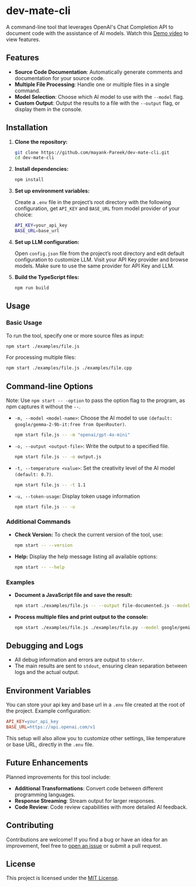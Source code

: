 # dev-mate-cli

A command-line tool that leverages OpenAI's Chat Completion API to document code with the assistance of AI models.
Watch this [Demo video](https://youtu.be/YJDD6YBaEFk) to view features.

## Features

- **Source Code Documentation**: Automatically generate comments and documentation for your source code.
- **Multiple File Processing**: Handle one or multiple files in a single command.
- **Model Selection**: Choose which AI model to use with the `--model` flag.
- **Custom Output**: Output the results to a file with the `--output` flag, or display them in the console.

## Installation

1. **Clone the repository:**

   ```bash
   git clone https://github.com/mayank-Pareek/dev-mate-cli.git
   cd dev-mate-cli
   ```

2. **Install dependencies:**

   ```bash
   npm install
   ```

3. **Set up environment variables:**

   Create a `.env` file in the project’s root directory with the following configuration, get `API_KEY` and `BASE_URL` from model provider of your choice:

   ```bash
   API_KEY=your_api_key
   BASE_URL=base_url
   ```

4. **Set up LLM configuration:**

   Open `config.json` file from the project’s root directory and edit default configuration to customize LLM. Visit your API Key provider and browse models. Make sure to use the same provider for API Key and LLM.

5. **Build the TypeScript files:**

   ```bash
   npm run build
   ```

## Usage

### Basic Usage

To run the tool, specify one or more source files as input:

```bash
npm start ./examples/file.js
```

For processing multiple files:

```bash
npm start ./examples/file.js ./examples/file.cpp
```

## Command-line Options

Note: Use `npm start -- -option` to pass the option flag to the program, as npm captures it without the `--`.

- `-m, --model <model-name>`: Choose the AI model to use `(default: google/gemma-2-9b-it:free from OpenRouter)`.

  ```bash
  npm start file.js -- -m "openai/gpt-4o-mini"
  ```

- `-o, --output <output-file>`: Write the output to a specified file.

  ```bash
  npm start file.js -- -o output.js
  ```

- `-t, --temperature <value>`: Set the creativity level of the AI model `(default: 0.7)`.

  ```bash
  npm start file.js -- -t 1.1
  ```

- `-u, --token-usage`: Display token usage information

  ```bash
  npm start file.js -- -u
  ```

### Additional Commands

- **Check Version:** To check the current version of the tool, use:
  ```bash
  npm start -- --version
  ```
- **Help:** Display the help message listing all available options:
  ```bash
  npm start -- --help
  ```

### Examples

- **Document a JavaScript file and save the result:**

  ```bash
  npm start ./examples/file.js -- --output file-documented.js --model google/gemini-flash-8b-1.5-exp
  ```

- **Process multiple files and print output to the console:**

  ```bash
  npm start ./examples/file.js ./examples/file.py --model google/gemini-flash-8b-1.5-exp
  ```

## Debugging and Logs

- All debug information and errors are output to `stderr`.
- The main results are sent to `stdout`, ensuring clean separation between logs and the actual output.

## Environment Variables

You can store your api key and base url in a `.env` file created at the root of the project. Example configuration:

```makefile
API_KEY=your_api_key
BASE_URL=https://api.openai.com/v1
```

This setup will also allow you to customize other settings, like temperature or base URL, directly in the `.env` file.

## Future Enhancements

Planned improvements for this tool include:

- **Additional Transformations**: Convert code between different programming languages.
- **Response Streaming**: Stream output for larger responses.
- **Code Review**: Code review capabilities with more detailed AI feedback.

## Contributing

Contributions are welcome! If you find a bug or have an idea for an improvement, feel free to [open an issue](https://github.com/mayank-Pareek/dev-mate-cli/issues) or submit a pull request.

## License

This project is licensed under the [MIT License](LICENSE).
